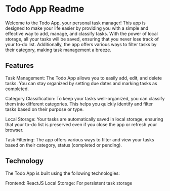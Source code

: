 # Todo App Readme

Welcome to the Todo App, your personal task manager! This app is designed to make your life easier by providing you with a simple and effective way to add, manage, and classify tasks. With the power of local storage, all your tasks will be saved, ensuring that you never lose track of your to-do list. Additionally, the app offers various ways to filter tasks by their category, making task management a breeze.

## Features

Task Management: The Todo App allows you to easily add, edit, and delete tasks. You can stay organized by setting due dates and marking tasks as completed.

Category Classification: To keep your tasks well-organized, you can classify them into different categories. This helps you quickly identify and filter tasks based on their purpose or type.

Local Storage: Your tasks are automatically saved in local storage, ensuring that your to-do list is preserved even if you close the app or refresh your browser.

Task Filtering: The app offers various ways to filter and view your tasks based on their category, status (completed or pending).

## Technology

The Todo App is built using the following technologies:

Frontend: ReactJS
Local Storage: For persistent task storage
